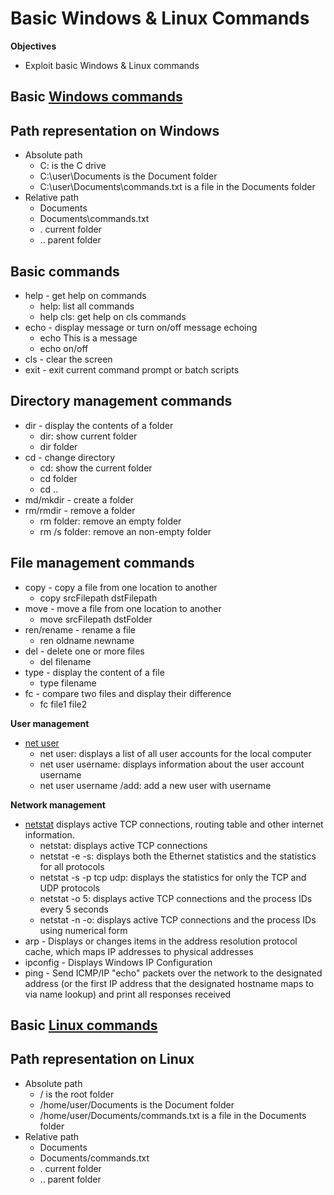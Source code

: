 # Basic Windows & Linux Commands

**Objectives**
* Exploit basic Windows & Linux commands


## Basic [Windows commands](./commandCheatsheets/CommandPromptCheatsheet.pdf)

**Path representation on Windows**
---
- Absolute path
  - C: is the C drive
  - C:\user\Documents is the Document folder
  - C:\user\Documents\commands.txt is a file in the Documents folder
- Relative path
  - Documents
  - Documents\commands.txt
  - . current folder
  - .. parent folder


**Basic commands**
---
* help - get help on commands
  * help: list all commands
  * help cls: get help on cls commands
* echo - display message or turn on/off message echoing
  * echo This is a message
  * echo on/off
* cls - clear the screen
* exit - exit current command prompt or batch scripts


**Directory management commands**
---
* dir - display the contents of a folder
  * dir: show current folder
  * dir folder
* cd - change directory
  * cd: show the current folder
  * cd folder
  * cd .. 
* md/mkdir - create a folder
* rm/rmdir - remove a folder
  * rm folder: remove an empty folder
  * rm /s folder: remove an non-empty folder


**File management commands**
---
* copy - copy a file from one location to another
  * copy srcFilepath dstFilepath
* move - move a file from one location to another
  * move srcFilepath dstFolder
* ren/rename - rename a file
  * ren oldname newname
* del - delete one or more files
  * del filename
* type - display the content of a file
  * type filename
* fc - compare two files and display their difference
  * fc file1 file2


**User management**
* [net user](https://learn.microsoft.com/en-us/previous-versions/windows/it-pro/windows-server-2012-r2-and-2012/cc771865(v=ws.11))
  * net user: displays a list of all user accounts for the local computer
  * net user username: displays information about the user account username
  * net user username /add: add a new user with username


**Network management**
* [netstat](https://learn.microsoft.com/en-us/previous-versions/windows/it-pro/windows-server-2012-r2-and-2012/ff961504(v=ws.11)) displays active TCP connections, routing table and other internet information.
  * netstat: displays active TCP connections
  * netstat -e -s: displays both the Ethernet statistics and the statistics for all protocols
  * netstat -s -p tcp udp: displays the statistics for only the TCP and UDP protocols
  * netstat -o 5: displays active TCP connections and the process IDs every 5 seconds
  * netstat -n -o: displays active TCP connections and the process IDs using numerical form
* arp - Displays or changes items in the address resolution protocol cache, which maps IP addresses to physical addresses
* ipconfig - Displays Windows IP Configuration
* ping - Send ICMP/IP "echo" packets over the network to the designated address (or the first IP address that the designated hostname maps to via name lookup) and print all responses received


## Basic [Linux commands](./commandCheatsheets/LinuxCommandMemento.pdf)

**Path representation on Linux**
---
- Absolute path
  - / is the root folder
  - /home/user/Documents is the Document folder
  - /home/user/Documents/commands.txt is a file in the Documents folder
- Relative path
  - Documents
  - Documents/commands.txt
  - . current folder
  - .. parent folder